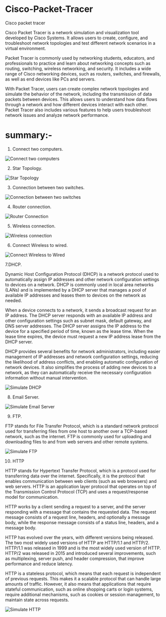 # Cisco-Packet-Tracer
Cisco packet tracer 

Cisco Packet Tracer is a network simulation and visualization tool developed by Cisco Systems. It allows users to create, configure, and troubleshoot network topologies and test different network scenarios in a virtual environment.

Packet Tracer is commonly used by networking students, educators, and professionals to practice and learn about networking concepts such as routing, switching, wireless networking, and security. It includes a wide range of Cisco networking devices, such as routers, switches, and firewalls, as well as end devices like PCs and servers.

With Packet Tracer, users can create complex network topologies and simulate the behavior of the network, including the transmission of data packets between devices. This allows users to understand how data flows through a network and how different devices interact with each other. Packet Tracer also includes various features to help users troubleshoot network issues and analyze network performance.


# summary:-

1. Connect two computers. 

![Connect two computers](https://user-images.githubusercontent.com/98957798/229339728-12eec8d5-7a2d-4b91-aa1c-360e0eb317ee.png)

2. Star Topology.

![Star Topology](https://user-images.githubusercontent.com/98957798/229339793-af8ac214-8dba-456c-a160-3482368de529.png)

3. Connection between two switches.

![Connection between two switches](https://user-images.githubusercontent.com/98957798/229339859-373e8519-ebcb-4d8c-a01b-dcb029c42490.png)

4. Router connection.

![Router Connection](https://user-images.githubusercontent.com/98957798/229339980-a445500d-c5ca-41ef-9e57-ddded3aa14c5.png)

5. Wireless connection.

![Wireless connection](https://user-images.githubusercontent.com/98957798/229340001-da931eb2-a376-4068-90b4-793dab062d8b.png)

6. Connect Wireless to wired.

![Connect Wireless to Wired](https://user-images.githubusercontent.com/98957798/229341054-4af61d30-752f-40a0-a8bb-911609e5c77b.png)

7.DHCP. 

Dynamic Host Configuration Protocol (DHCP) is a network protocol used to automatically assign IP addresses and other network configuration settings to devices on a network. DHCP is commonly used in local area networks (LANs) and is implemented by a DHCP server that manages a pool of available IP addresses and leases them to devices on the network as needed.

When a device connects to a network, it sends a broadcast request for an IP address. The DHCP server responds with an available IP address and other configuration settings such as subnet mask, default gateway, and DNS server addresses. The DHCP server assigns the IP address to the device for a specified period of time, known as the lease time. When the lease time expires, the device must request a new IP address lease from the DHCP server.

DHCP provides several benefits for network administrators, including easier management of IP addresses and network configuration settings, reducing the likelihood of address conflicts, and enabling automatic configuration of network devices. It also simplifies the process of adding new devices to a network, as they can automatically receive the necessary configuration information without manual intervention.

![Simulate DHCP](https://user-images.githubusercontent.com/98957798/229341170-b2dcd7dd-d8b5-455b-94f2-55797c74fcce.png)

8. Email Server.

![Simulate Email Server](https://user-images.githubusercontent.com/98957798/229341263-205570cb-d580-4dc5-9c21-05f7581e888f.png)

9. FTP.

FTP stands for File Transfer Protocol, which is a standard network protocol used for transferring files from one host to another over a TCP-based network, such as the internet. FTP is commonly used for uploading and downloading files to and from web servers and other remote systems.

![Simulate FTP](https://user-images.githubusercontent.com/98957798/229341299-c0bd8e12-87b5-4450-bf83-ac1788da0350.png)

10. HTTP 

HTTP stands for Hypertext Transfer Protocol, which is a protocol used for transferring data over the internet. Specifically, it is the protocol that enables communication between web clients (such as web browsers) and web servers. HTTP is an application layer protocol that operates on top of the Transmission Control Protocol (TCP) and uses a request/response model for communication.

HTTP works by a client sending a request to a server, and the server responding with a message that contains the requested data. The request message consists of a request line, headers, and optionally a message body, while the response message consists of a status line, headers, and a message body.

HTTP has evolved over the years, with different versions being released. The two most widely used versions of HTTP are HTTP/1.1 and HTTP/2. HTTP/1.1 was released in 1999 and is the most widely used version of HTTP. HTTP/2 was released in 2015 and introduced several improvements, such as multiplexing, server push, and header compression, that improve performance and reduce latency.

HTTP is a stateless protocol, which means that each request is independent of previous requests. This makes it a scalable protocol that can handle large amounts of traffic. However, it also means that applications that require stateful communication, such as online shopping carts or login systems, require additional mechanisms, such as cookies or session management, to maintain state across requests.

![Simulate HTTP](https://user-images.githubusercontent.com/98957798/229341503-d42bc3c2-770c-43c1-85da-a04a47d3f756.png)





